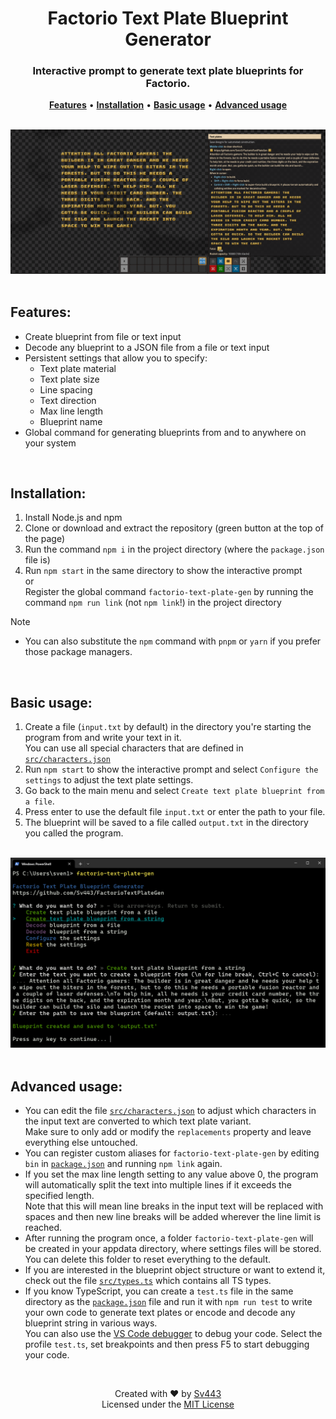 <div style="text-align: center;" align="center">

# Factorio Text Plate Blueprint Generator
### Interactive prompt to generate text plate blueprints for Factorio.

[**Features**](#features) • [**Installation**](#installation) • [**Basic usage**](#basic-usage) • [**Advanced usage**](#advanced-usage)<!-- • [**Building**](#building)-->

<br>

<img src=".github/ingame.png" alt="In-game example" width="800px" />

</div>

<br>

## Features:
- Create blueprint from file or text input
- Decode any blueprint to a JSON file from a file or text input
- Persistent settings that allow you to specify:
  - Text plate material
  - Text plate size
  - Line spacing
  - Text direction
  - Max line length
  - Blueprint name
- Global command for generating blueprints from and to anywhere on your system

<br>

## Installation:
1. Install Node.js and npm
2. Clone or download and extract the repository (green button at the top of the page)
3. Run the command `npm i` in the project directory (where the `package.json` file is)
4. Run `npm start` in the same directory to show the interactive prompt  
  or  
  Register the global command `factorio-text-plate-gen` by running the command `npm run link` (not `npm link`!) in the project directory

> [!NOTE]  
> - You can also substitute the `npm` command with `pnpm` or `yarn` if you prefer those package managers.  

<br>

## Basic usage:
1. Create a file (`input.txt` by default) in the directory you're starting the program from and write your text in it.  
  You can use all special characters that are defined in [`src/characters.json`](./src/characters.json)
2. Run `npm start` to show the interactive prompt and select `Configure the settings` to adjust the text plate settings.
3. Go back to the main menu and select `Create text plate blueprint from a file`.
4. Press enter to use the default file `input.txt` or enter the path to your file.
5. The blueprint will be saved to a file called `output.txt` in the directory you called the program.

<br>

<div style="text-align: center;" align="center">

<img src=".github/cli.png" alt="CLI interface example" width="600px" />

</div>

<br>

## Advanced usage:
- You can edit the file [`src/characters.json`](./src/characters.json) to adjust which characters in the input text are converted to which text plate variant.  
  Make sure to only add or modify the `replacements` property and leave everything else untouched.
- You can register custom aliases for `factorio-text-plate-gen` by editing `bin` in [`package.json`](./package.json) and running `npm link` again.
- If you set the max line length setting to any value above 0, the program will automatically split the text into multiple lines if it exceeds the specified length.  
  Note that this will mean line breaks in the input text will be replaced with spaces and then new line breaks will be added wherever the line limit is reached.
- After running the program once, a folder `factorio-text-plate-gen` will be created in your appdata directory, where settings files will be stored.  
  You can delete this folder to reset everything to the default.
- If you are interested in the blueprint object structure or want to extend it, check out the file [`src/types.ts`](./src/types.ts) which contains all TS types.  
- If you know TypeScript, you can create a `test.ts` file in the same directory as the [`package.json`](./package.json) file and run it with `npm run test` to write your own code to generate text plates or encode and decode any blueprint string in various ways.  
  You can also use the [VS Code debugger](https://code.visualstudio.com/docs/nodejs/nodejs-debugging) to debug your code. Select the profile `test.ts`, set breakpoints and then press F5 to start debugging your code.

<!-- <br>

## Building:
1. Follow the steps of your system's prerequisites section on [this page](https://github.com/nodejs/node/blob/v20.x/BUILDING.md)
2. Follow the steps of the [usage section](#usage)
3. Run `npm run build` to build the executable for all platforms -->

<br>

<div style="text-align: center;" align="center">

Created with ❤️ by [Sv443](https://github.com/Sv443)  
Licensed under the [MIT License](./LICENSE.txt)

</div>
